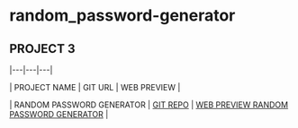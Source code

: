 # random_password-generator

## PROJECT 3

|---|---|---|

| PROJECT NAME | GIT URL | WEB PREVIEW |

| RANDOM PASSWORD GENERATOR | [GIT REPO](https://github.com/yashgupta841/random_password-generator) | [WEB PREVIEW RANDOM PASSWORD GENERATOR](https://github.com/yashgupta841/random_password-generator) |
